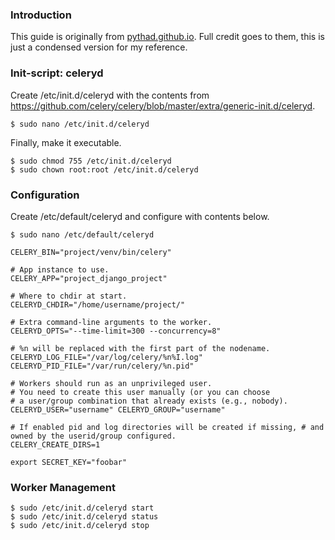 ### Introduction

This guide is originally from [pythad.github.io](https://pythad.github.io/articles/2016-12/how-to-run-celery-as-a-daemon-in-production). Full credit goes to them, this is just a condensed version for my reference.

### Init-script: celeryd

Create /etc/init.d/celeryd with the contents from https://github.com/celery/celery/blob/master/extra/generic-init.d/celeryd.

```
$ sudo nano /etc/init.d/celeryd
```

Finally, make it executable.

```
$ sudo chmod 755 /etc/init.d/celeryd
$ sudo chown root:root /etc/init.d/celeryd
```

### Configuration

Create /etc/default/celeryd and configure with contents below.

```
$ sudo nano /etc/default/celeryd
```

```
CELERY_BIN="project/venv/bin/celery"

# App instance to use.
CELERY_APP="project_django_project"

# Where to chdir at start.
CELERYD_CHDIR="/home/username/project/"

# Extra command-line arguments to the worker.
CELERYD_OPTS="--time-limit=300 --concurrency=8"

# %n will be replaced with the first part of the nodename.
CELERYD_LOG_FILE="/var/log/celery/%n%I.log" CELERYD_PID_FILE="/var/run/celery/%n.pid"

# Workers should run as an unprivileged user.
# You need to create this user manually (or you can choose
# a user/group combination that already exists (e.g., nobody).
CELERYD_USER="username" CELERYD_GROUP="username"

# If enabled pid and log directories will be created if missing, # and owned by the userid/group configured.
CELERY_CREATE_DIRS=1

export SECRET_KEY="foobar"
```

### Worker Management

```
$ sudo /etc/init.d/celeryd start
$ sudo /etc/init.d/celeryd status
$ sudo /etc/init.d/celeryd stop
```